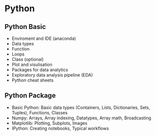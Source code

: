 Python
========================================================
## Python Basic
  * Enviroment and IDE (anaconda)
  * Data types
  * Function
  * Loops
  * Class (optional)
  * Plot and visulisation
  * Packages for data analytics
  * Exploratory data analysis pipeline (EDA)
  * Python cheat sheets
## Python Package
  * Basic Python: Basic data types (Containers, Lists, Dictionaries, Sets, Tuples), Functions, Classes
  * Numpy: Arrays, Array indexing, Datatypes, Array math, Broadcasting
  * Matplotlib: Plotting, Subplots, Images
  * IPython: Creating notebooks, Typical workflows

